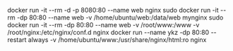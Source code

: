 docker run -it --rm -d -p 8080:80 --name web nginx
sudo docker run -it --rm -dp 80:80 --name web -v /home/ubuntu/web:/data/web mynginx
sudo docker run -it --rm -dp 80:80 --name web -v /root/www:/www -v /root/nginx:/etc/nginx/conf.d nginx
docker run --name ykz -dp 80:80 --restart always -v /home/ubuntu/www:/usr/share/nginx/html:ro nginx